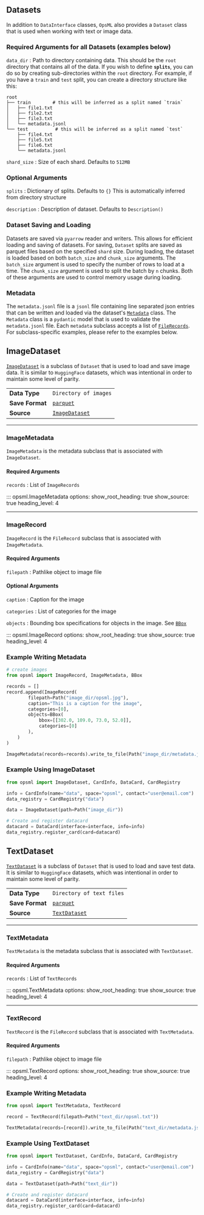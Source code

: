 ## Datasets

In addition to `DataInterface` classes, `OpsML` also provides a `Dataset` class that is used when working with text or image data.


### Required Arguments for all Datasets (examples below)

`data_dir`
: Path to directory containing data. This should be the `root` directory that contains all of the data. If you wish to define **`splits`**, you can do so by creating sub-directories within the `root` directory. For example, if you have a `train` and `test` split, you can create a directory structure like this:

```
root
├── train        # this will be inferred as a split named `train`
│   ├── file1.txt
│   ├── file2.txt
│   ├── file3.txt
│   └── metadata.jsonl
└── test          # this will be inferred as a split named `test`
    ├── file4.txt
    ├── file5.txt
    ├── file6.txt
    └── metadata.jsonl
```

`shard_size`
: Size of each shard. Defaults to `512MB`

### Optional Arguments

`splits`
: Dictionary of splits. Defaults to `{}` This is automatically inferred from directory structure

`description`
: Description of dataset. Defaults to `Description()`


### Dataset Saving and Loading

Datasets are saved via `pyarrow` reader and writers. This allows for efficient loading and saving of datasets. For saving, `Dataset` splits are saved as parquet files based on the specified `shard` size. During loading, the dataset is loaded based on both `batch_size` and `chunk_size` arguments. The `batch_size` argument is used to specify the number of rows to load at a time. The `chunk_size` argument is used to split the batch by `n` chunks. Both of these arguments are used to control memory usage during loading.

### Metadata

The `metadata.jsonl` file is a `jsonl` file containing line separated json entries that can be written and loaded via the dataset's [`Metadata`](https://github.com/demml/opsml/blob/3c84792ad81715c1a5ab66607d2398394f7492ba/opsml/data/interfaces/custom_data/base.py#L112) class. The `Metadata` class is a `pydantic` model that is used to validate the `metadata.jsonl` file. Each `metadata` subclass accepts a list of [`FileRecords`](https://github.com/demml/opsml/blob/3c84792ad81715c1a5ab66607d2398394f7492ba/opsml/data/interfaces/custom_data/base.py#L58). For subclass-specific examples, please refer to the examples below.



## ImageDataset

[`ImageDataset`](https://github.com/demml/opsml/blob/3c84792ad81715c1a5ab66607d2398394f7492ba/opsml/data/interfaces/_image.py#L24) is a subclass of `Dataset` that is used to load and save image data. It is similar to `HuggingFace` datasets, which was intentional in order to maintain some level of parity.

|  |  |
| --- | --- |
| **Data Type** | `Directory of images` |
| **Save Format** | [`parquet`](https://arrow.apache.org/docs/python/parquet.html) |
| **Source** | [`ImageDataset`](https://github.com/demml/opsml/blob/main/opsml/data/interfaces/_image.py) |

---
### ImageMetadata

`ImageMetadata` is the metadata subclass that is associated with `ImageDataset`.

#### Required Arguments

`records`
: List of `ImageRecords`

::: opsml.ImageMetadata
    options:
        show_root_heading: true
        show_source: true
        heading_level: 4

---
### ImageRecord

`ImageRecord` is the `FileRecord` subclass that is associated with `ImageMetadata`.

#### Required Arguments

`filepath`
: Pathlike object to image file

#### Optional Arguments

`caption`
: Caption for the image

`categories`
: List of categories for the image

`objects`
: Bounding box specifications for objects in the image. See [`BBox`](https://github.com/demml/opsml/blob/3c84792ad81715c1a5ab66607d2398394f7492ba/opsml/data/interfaces/custom_data/image.py#L17)


::: opsml.ImageRecord
    options:
        show_root_heading: true
        show_source: true
        heading_level: 4


### Example Writing Metadata

```python
# create images
from opsml import ImageRecord, ImageMetadata, BBox

records = []
record.append(ImageRecord(
        filepath=Path("image_dir/opsml.jpg"),
        caption="This is a caption for the image",
        categories=[0],
        objects=BBox(
            bbox=[[302.0, 109.0, 73.0, 52.0]],
            categories=[0]
        ),
    )
)

ImageMetadata(records=records).write_to_file(Path("image_dir/metadata.jsonl"))
```

### Example Using ImageDataset

```python hl_lines="1  6"
from opsml import ImageDataset, CardInfo, DataCard, CardRegistry

info = CardInfo(name="data", space="opsml", contact="user@email.com")
data_registry = CardRegistry("data")

data = ImageDataset(path=Path("image_dir"))

# Create and register datacard
datacard = DataCard(interface=interface, info=info)
data_registry.register_card(card=datacard)
```


## TextDataset

[`TextDataset`](https://github.com/demml/opsml/blob/3c84792ad81715c1a5ab66607d2398394f7492ba/opsml/data/interfaces/_text.py#L23) is a subclass of `Dataset` that is used to load and save test data. It is similar to `HuggingFace` datasets, which was intentional in order to maintain some level of parity.

|  |  |
| --- | --- |
| **Data Type** | `Directory of text files` |
| **Save Format** | [`parquet`](https://arrow.apache.org/docs/python/parquet.html) |
| **Source** | [`TextDataset`](https://github.com/demml/opsml/blob/3c84792ad81715c1a5ab66607d2398394f7492ba/opsml/data/interfaces/_text.py#L23) |

---
### TextMetadata

`TextMetadata` is the metadata subclass that is associated with `TextDataset`.

#### Required Arguments

`records`
: List of `TextRecords`

::: opsml.TextMetadata
    options:
        show_root_heading: true
        show_source: true
        heading_level: 4

---
### TextRecord

`TextRecord` is the `FileRecord` subclass that is associated with `TextMetadata`.

#### Required Arguments

`filepath`
: Pathlike object to image file


::: opsml.TextRecord
    options:
        show_root_heading: true
        show_source: true
        heading_level: 4


### Example Writing Metadata

```python
from opsml import TextMetadata, TextRecord

record = TextRecord(filepath=Path("text_dir/opsml.txt"))

TextMetadata(records=[record]).write_to_file(Path("text_dir/metadata.jsonl"))
```

### Example Using TextDataset

```python hl_lines="1  6"
from opsml import TextDataset, CardInfo, DataCard, CardRegistry

info = CardInfo(name="data", space="opsml", contact="user@email.com")
data_registry = CardRegistry("data")

data = TextDataset(path=Path("text_dir"))

# Create and register datacard
datacard = DataCard(interface=interface, info=info)
data_registry.register_card(card=datacard)
```
